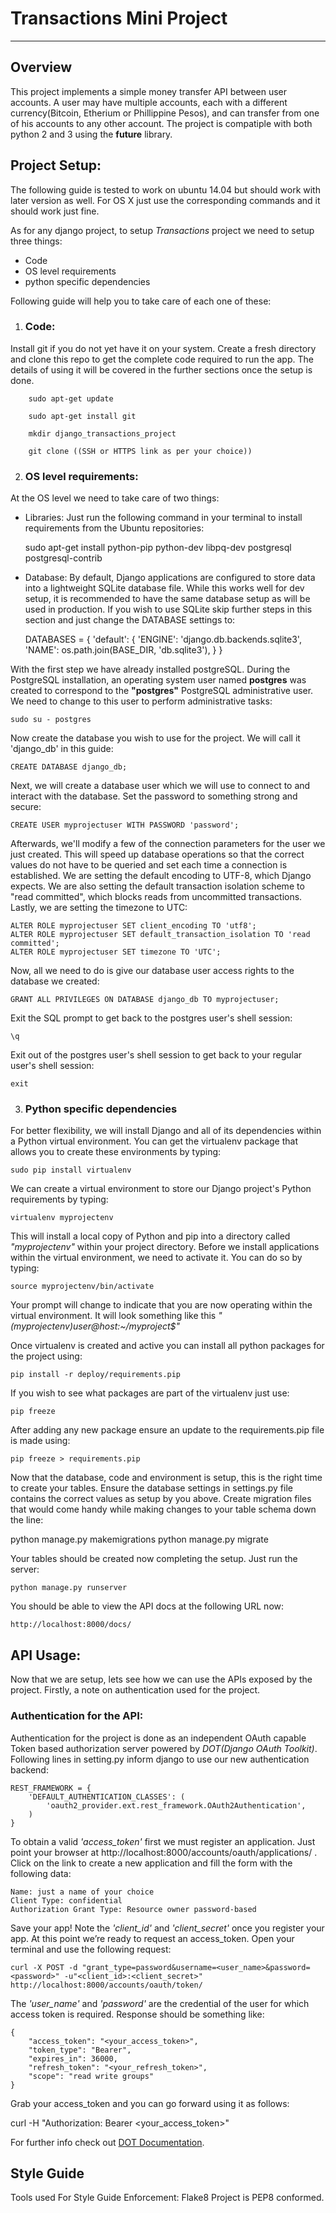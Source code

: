 
# Transactions Mini Project

---

## Overview

This project implements a simple money transfer API between user accounts. A user may have multiple accounts, each with a different currency(Bitcoin, Etherium or Phillippine Pesos), and can transfer from one of his accounts to any other account.
The project is compatiple with both python 2 and 3 using the __future__ library.


## Project Setup:

The following guide is tested to work on ubuntu 14.04 but should work with later version as well. For OS X just use the
corresponding commands and it should work just fine.

As for any django project, to setup *Transactions* project we need to setup three things:

* Code
* OS level requirements
* python specific dependencies

Following guide will help you to take care of each one of these:

1. ### Code:
Install git if you do not yet have it on your system. Create a fresh directory and clone this repo to get the complete code required to run the app. The details of using it will be covered in the further sections once the setup is done.

        sudo apt-get update

        sudo apt-get install git

        mkdir django_transactions_project

        git clone ((SSH or HTTPS link as per your choice))
    

2. ### OS level requirements: 
At the OS level we need to take care of two things:
- Libraries: 
Just run the following command in your terminal to install requirements from the Ubuntu repositories:

    sudo apt-get install python-pip python-dev libpq-dev postgresql postgresql-contrib

- Database:
By default, Django applications are configured to store data into a lightweight SQLite database file.
While this works well for dev setup, it is recommended to have the same database setup as will be used in production.
If you wish to use SQLite skip further steps in this section and just change the DATABASE settings to:

    DATABASES = {
        'default': {
            'ENGINE': 'django.db.backends.sqlite3',
            'NAME': os.path.join(BASE_DIR, 'db.sqlite3'),
        }
    }

With the first step we have already installed postgreSQL. During the PostgreSQL installation, an operating system user named **postgres** was created to correspond to the **"postgres"** PostgreSQL administrative user. We need to change to this user to perform administrative tasks:

    sudo su - postgres

Now create the database you wish to use for the project. We will call it 'django_db' in this guide:

    CREATE DATABASE django_db;

Next, we will create a database user which we will use to connect to and interact with the database.
Set the password to something strong and secure:

    CREATE USER myprojectuser WITH PASSWORD 'password';

Afterwards, we'll modify a few of the connection parameters for the user we just created. This will speed up database operations so that the correct values do not have to be queried and set each time a connection is established.
We are setting the default encoding to UTF-8, which Django expects. We are also setting the default transaction isolation scheme to "read committed", which blocks reads from uncommitted transactions.
Lastly, we are setting the timezone to UTC:

    ALTER ROLE myprojectuser SET client_encoding TO 'utf8';
    ALTER ROLE myprojectuser SET default_transaction_isolation TO 'read committed';
    ALTER ROLE myprojectuser SET timezone TO 'UTC';

Now, all we need to do is give our database user access rights to the database we created:

    GRANT ALL PRIVILEGES ON DATABASE django_db TO myprojectuser;

Exit the SQL prompt to get back to the postgres user's shell session:

    \q

Exit out of the postgres user's shell session to get back to your regular user's shell session:

    exit


3. ### Python specific dependencies

For better flexibility, we will install Django and all of its dependencies within a Python virtual environment.
You can get the virtualenv package that allows you to create these environments by typing:

    sudo pip install virtualenv

We can create a virtual environment to store our Django project's Python requirements by typing:

    virtualenv myprojectenv

This will install a local copy of Python and pip into a directory called *"myprojectenv"* within your project directory.
Before we install applications within the virtual environment, we need to activate it. You can do so by typing:

    source myprojectenv/bin/activate

Your prompt will change to indicate that you are now operating within the virtual environment.
It will look something like this *"(myprojectenv)user@host:~/myproject$"*

Once virtualenv is created and active you can install all python packages for the project using:

    pip install -r deploy/requirements.pip

If you wish to see what packages are part of the virtualenv just use:

    pip freeze

After adding any new package ensure an update to the requirements.pip file is made using:

    pip freeze > requirements.pip

Now that the database, code and environment is setup, this is the right time to create your tables.
Ensure the database settings in settings.py file contains the correct values as setup by you above.
Create migration files that would come handy while making changes to your table schema down the line:

python manage.py makemigrations
python manage.py migrate

Your tables should be created now completing the setup. Just run the server:

    python manage.py runserver
    
You should be able to view the API docs at the following URL now:

    http://localhost:8000/docs/


## API Usage:

Now that we are setup, lets see how we can use the APIs exposed by the project.
Firstly, a note on authentication used for the project.

### Authentication for the API:

Authentication for the project is done as an independent OAuth capable Token based authorization server powered by
*DOT(Django OAuth Toolkit)*. Following lines in setting.py inform django to use our new authentication backend:

    REST_FRAMEWORK = {
        'DEFAULT_AUTHENTICATION_CLASSES': (
            'oauth2_provider.ext.rest_framework.OAuth2Authentication',
        )
    }

To obtain a valid *'access_token'* first we must register an application. Just point your browser at http://localhost:8000/accounts/oauth/applications/ .
Click on the link to create a new application and fill the form with the following data:

    Name: just a name of your choice
    Client Type: confidential
    Authorization Grant Type: Resource owner password-based

Save your app! Note the *'client_id'* and *'client_secret'* once you register your app.
At this point we’re ready to request an access_token. Open your terminal and use the following request:

    curl -X POST -d "grant_type=password&username=<user_name>&password=<password>" -u"<client_id>:<client_secret>" http://localhost:8000/accounts/oauth/token/

The *'user_name'* and *'password'* are the credential of the user for which access token is required. Response should be something like:

    {
        "access_token": "<your_access_token>",
        "token_type": "Bearer",
        "expires_in": 36000,
        "refresh_token": "<your_refresh_token>",
        "scope": "read write groups"
    }

Grab your access_token and you can go forward using it as follows:

curl -H "Authorization: Bearer <your_access_token>" <API URL>

For further info check out [DOT Documentation](https://django-oauth-toolkit.readthedocs.io/en/latest/index.html).



## Style Guide

Tools used For Style Guide Enforcement: Flake8
Project is PEP8 conformed.











